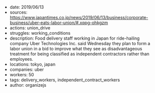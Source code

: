 - date: 2019/06/13
- sources: https://www.japantimes.co.jp/news/2019/06/13/business/corporate-business/uber-eats-labor-union/#.xqpg-ohkgzm
- actions: union_drive
- struggles: working_conditions
- description: Food delivery staff working in Japan for ride-hailing company Uber Technologies Inc. said Wednesday they plan to form a labor union in a bid to improve what they see as disadvantageous treatment for being classified as independent contractors rather than employees.
- locations: tokyo, japan
- companies: uber
- workers: 50
- tags: delivery_workers, independent_contract_workers
- author: organizejs
